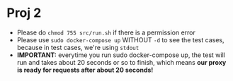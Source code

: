 # Proj 2

* Please do `chmod 755 src/run.sh` if there is a permission error
* Please use `sudo docker-compose up` WITHOUT `-d` to see the test cases, because in test cases, we're using `stdout`
*  **IMPORTANT:** everytime you run sudo docker-compose up, the test will run and takes about 20 seconds or so to finish, which means **our proxy is ready for requests after about 20 seconds!**